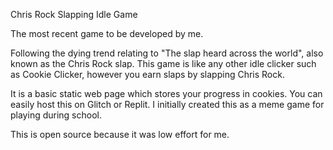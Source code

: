 Chris Rock Slapping Idle Game
 
 The most recent game to be developed by me.
 
Following the dying trend relating to "The slap heard across the world", also known as the Chris Rock slap. This game is like any other idle clicker such as Cookie Clicker, however you earn slaps by slapping Chris Rock.

It is a basic static web page which stores your progress in cookies. You can easily host this on Glitch or Replit.
I initially created this as a meme game for playing during school.
 
 This is open source because it was low effort for me.
